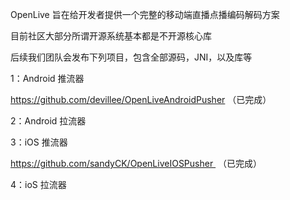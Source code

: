 OpenLive 旨在给开发者提供一个完整的移动端直播点播编码解码方案

目前社区大部分所谓开源系统基本都是不开源核心库


后续我们团队会发布下列项目，包含全部源码，JNI，以及库等

1：Android 推流器

https://github.com/devillee/OpenLiveAndroidPusher （已完成）


2：Android 拉流器

3：iOS 推流器

https://github.com/sandyCK/OpenLiveIOSPusher  （已完成）

4：ioS 拉流器








